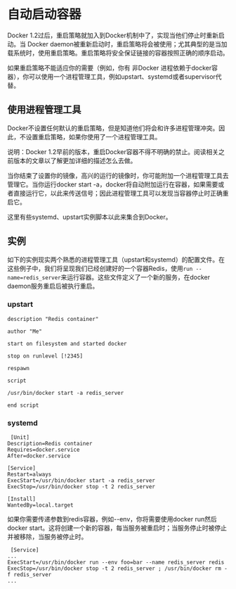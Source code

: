 # 自动启动容器 #

Docker 1.2过后，重启策略就加入到Docker机制中了，实现当他们停止时重新启动。当 Docker daemon被重新启动时，重启策略将会被使用；尤其典型的是当加载系统时，使用重启策略。重启策略将安全保证链接的容器按照正确的顺序启动。

如果重启策略不能适应你的需要（例如，你有 非Docker 进程依赖于docker容器），你可以使用一个进程管理工具，例如upstart、systemd或者supervisor代替。

## 使用进程管理工具 ##

Docker不设置任何默认的重启策略，但是知道他们将会和许多进程管理冲突。因此，不设置重启策略，如果你使用了一个进程管理工具。

说明：Docker 1.2早前的版本，重启Docker容器不得不明确的禁止。阅读相关之前版本的文章以了解更加详细的描述怎么去做。

当你结束了设置你的镜像，高兴的运行的镜像时，你可能附加一个进程管理工具去管理它。当你运行docker start -a，docker将自动附加运行在容器，如果需要或者直接运行它，以此来传送信号；因此进程管理工具可以发现当容器停止时正确重启它。

这里有些systemd、upstart实例脚本以此来集合到Docker。

## 实例 ##

如下的实例现实两个熟悉的进程管理工具（upstart和systemd）的配置文件。在这些例子中，我们将呈现我们已经创建好的一个容器Redis，使用`run --name=redis_server`来运行容器。这些文件定义了一个新的服务，在docker daemon服务重启后被执行重启。

### upstart ###

    description "Redis container"
    
    author "Me"
    
    start on filesystem and started docker
    
    stop on runlevel [!2345]
    
    respawn
    
    script  
    
    /usr/bin/docker start -a redis_server
    
    end script

### systemd ###

     [Unit]
    Description=Redis container
    Requires=docker.service
    After=docker.service
    
    [Service]
    Restart=always
    ExecStart=/usr/bin/docker start -a redis_server
    ExecStop=/usr/bin/docker stop -t 2 redis_server
    
    [Install]
    WantedBy=local.target

如果你需要传递参数到redis容器，例如--env，你将需要使用docker run然后docker start。这将创建一个新的容器，每当服务被重启时；当服务停止时被停止并被移除，当服务被停止时。

     [Service]
    ...
    ExecStart=/usr/bin/docker run --env foo=bar --name redis_server redis
    ExecStop=/usr/bin/docker stop -t 2 redis_server ; /usr/bin/docker rm -f redis_server
    ...